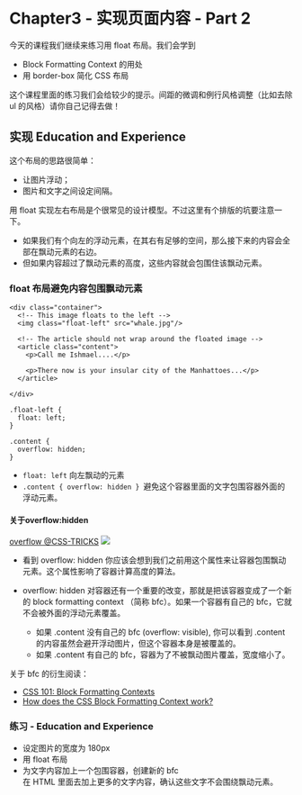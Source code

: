 # Chapter3 - 实现页面内容 - Part 2

今天的课程我们继续来练习用 float 布局。我们会学到

- Block Formatting Context 的用处
- 用 border-box 简化 CSS 布局

这个课程里面的练习我们会给较少的提示。间距的微调和例行风格调整（比如去除 ul 的风格）请你自己记得去做！

## 实现 Education and Experience
这个布局的思路很简单：
- 让图片浮动；
- 图片和文字之间设定间隔。

用 float 实现左右布局是个很常见的设计模型。不过这里有个排版的坑要注意一下。
- 如果我们有个向左的浮动元素，在其右有足够的空间，那么接下来的内容会全部在飘动元素的右边。
- 但如果内容超过了飘动元素的高度，这些内容就会包围住该飘动元素。

### float 布局避免内容包围飘动元素
```
<div class="container">
  <!-- This image floats to the left -->
  <img class="float-left" src="whale.jpg"/>

  <!-- The article should not wrap around the floated image -->
  <article class="content">
    <p>Call me Ishmael....</p>

    <p>There now is your insular city of the Manhattoes...</p>
  </article>

</div>
```
```
.float-left {
  float: left;
}

.content {
  overflow: hidden;
}
```
- ```float: left``` 向左飘动的元素
- ```.content { overflow: hidden } ```避免这个容器里面的文字包围容器外面的浮动元素。

#### 关于overflow:hidden
[overflow @CSS-TRICKS](https://css-tricks.com/almanac/properties/o/overflow/)
![](https://css-tricks.com/wp-content/csstricks-uploads/css-overflow-hidden.png)

- 看到 overflow: hidden 你应该会想到我们之前用这个属性来让容器包围飘动元素。这个属性影响了容器计算高度的算法。

- overflow: hidden 对容器还有一个重要的改变，那就是把该容器变成了一个新的 block formatting context （简称 bfc）。如果一个容器有自己的 bfc，它就不会被外面的浮动元素覆盖。
  - 如果 .content 没有自己的 bfc (overflow: visible), 你可以看到 .content 的内容虽然会避开浮动图片，但这个容器本身是被覆盖的。
  - 如果 .content 有自己的 bfc，容器为了不被飘动图片覆盖，宽度缩小了。

关于 bfc 的衍生阅读：

- [CSS 101: Block Formatting Contexts](http://yuiblog.com/blog/2010/05/19/css-101-block-formatting-contexts/)
- [How does the CSS Block Formatting Context work?](http://stackoverflow.com/a/6199172)

### 练习 - Education and Experience

- 设定图片的宽度为 180px
- 用 float 布局
- 为文字内容加上一个包围容器，创建新的 bfc  
在 HTML 里面去加上更多的文字内容，确认这些文字不会围绕飘动元素。